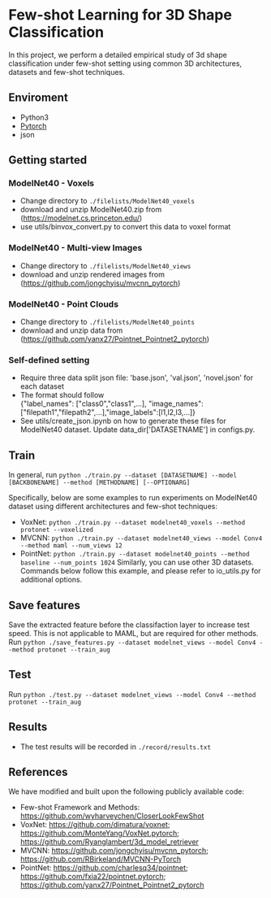 # Few-shot Learning for 3D Shape Classification
In this project, we perform a detailed empirical study of 3d shape classification under few-shot setting using common 3D architectures, datasets and few-shot techniques.

## Enviroment
 - Python3
 - [Pytorch](http://pytorch.org/)
 - json

## Getting started
### ModelNet40 - Voxels
* Change directory to `./filelists/ModelNet40_voxels`
* download and unzip ModelNet40.zip from (https://modelnet.cs.princeton.edu/)
* use utils/binvox_convert.py to convert this data to voxel format

### ModelNet40 - Multi-view Images
* Change directory to `./filelists/ModelNet40_views`
* download and unzip rendered images from (https://github.com/jongchyisu/mvcnn_pytorch)

### ModelNet40 - Point Clouds
* Change directory to `./filelists/ModelNet40_points`
* download and unzip data from (https://github.com/yanx27/Pointnet_Pointnet2_pytorch)

### Self-defined setting
* Require three data split json file: 'base.json', 'val.json', 'novel.json' for each dataset  
* The format should follow   
{"label_names": ["class0","class1",...], "image_names": ["filepath1","filepath2",...],"image_labels":[l1,l2,l3,...]}  
* See utils/create_json.ipynb on how to generate these files for ModelNet40 dataset. Update data_dir['DATASETNAME'] in configs.py.  

## Train
In general, run
```python ./train.py --dataset [DATASETNAME] --model [BACKBONENAME] --method [METHODNAME] [--OPTIONARG]```

Specifically, below are some examples to run experiments on ModelNet40 dataset using different architectures and few-shot techniques:
* VoxNet: `python ./train.py --dataset modelnet40_voxels --method protonet --voxelized`
* MVCNN: `python ./train.py --dataset modelnet40_views --model Conv4 --method maml --num_views 12`
* PointNet: `python ./train.py --dataset modelnet40_points --method baseline --num_points 1024`
Similarly, you can use other 3D datasets. Commands below follow this example, and please refer to io_utils.py for additional options.

## Save features
Save the extracted feature before the classifaction layer to increase test speed. This is not applicable to MAML, but are required for other methods.
Run
```python ./save_features.py --dataset modelnet_views --model Conv4 --method protonet --train_aug```

## Test
Run
```python ./test.py --dataset modelnet_views --model Conv4 --method protonet --train_aug```

## Results
* The test results will be recorded in `./record/results.txt`

## References
We have modified and built upon the following publicly available code:
* Few-shot Framework and Methods: 
https://github.com/wyharveychen/CloserLookFewShot 
* VoxNet: 
https://github.com/dimatura/voxnet; https://github.com/MonteYang/VoxNet.pytorch; https://github.com/Ryanglambert/3d_model_retriever
* MVCNN: 
https://github.com/jongchyisu/mvcnn_pytorch; https://github.com/RBirkeland/MVCNN-PyTorch
* PointNet: 
https://github.com/charlesq34/pointnet; https://github.com/fxia22/pointnet.pytorch; https://github.com/yanx27/Pointnet_Pointnet2_pytorch
